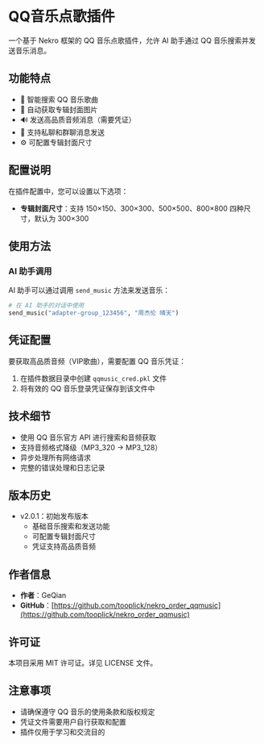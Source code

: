 # QQ音乐点歌插件

一个基于 Nekro 框架的 QQ 音乐点歌插件，允许 AI 助手通过 QQ 音乐搜索并发送音乐消息。

## 功能特点

- 🎵 智能搜索 QQ 音乐歌曲
- 🎨 自动获取专辑封面图片
- 🔊 发送高品质音频消息（需要凭证）
- 💬 支持私聊和群聊消息发送
- ⚙️ 可配置专辑封面尺寸

## 配置说明

在插件配置中，您可以设置以下选项：

- **专辑封面尺寸**：支持 150×150、300×300、500×500、800×800 四种尺寸，默认为 300×300

## 使用方法

### AI 助手调用

AI 助手可以通过调用 `send_music` 方法来发送音乐：

```python
# 在 AI 助手的对话中使用
send_music("adapter-group_123456", "周杰伦 晴天")
```

## 凭证配置

要获取高品质音频（VIP歌曲），需要配置 QQ 音乐凭证：

1. 在插件数据目录中创建 `qqmusic_cred.pkl` 文件
2. 将有效的 QQ 音乐登录凭证保存到该文件中


## 技术细节

- 使用 QQ 音乐官方 API 进行搜索和音频获取
- 支持音频格式降级（MP3_320 → MP3_128）
- 异步处理所有网络请求
- 完整的错误处理和日志记录

## 版本历史

- v2.0.1：初始发布版本
  - 基础音乐搜索和发送功能
  - 可配置专辑封面尺寸
  - 凭证支持高品质音频

## 作者信息

- **作者**：GeQian
- **GitHub**：[https://github.com/tooplick/nekro_order_qqmusic](https://github.com/tooplick/nekro_order_qqmusic)

## 许可证

本项目采用 MIT 许可证。详见 LICENSE 文件。

## 注意事项

- 请确保遵守 QQ 音乐的使用条款和版权规定
- 凭证文件需要用户自行获取和配置
- 插件仅用于学习和交流目的